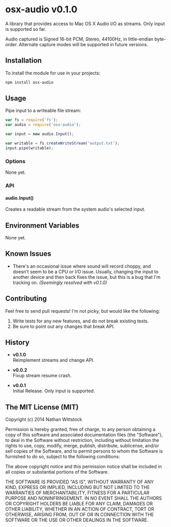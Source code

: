 # osx-audio v0.1.0

A library that provides access to Mac OS X Audio I/O as streams. Only input is supported so far.

Audio captured is Signed 16-bit PCM, Stereo, 44100Hz, in little-endian byte-order. Alternate capture modes will be supported in future versions.

## Installation

To install the module for use in your projects:

```bash
npm install osx-audio
```

## Usage

Pipe input to a writeable file stream:

```js
var fs = require('fs');
var audio = require('osx-audio');

var input = new audio.Input();

var writable = fs.createWriteStream('output.txt');
input.pipe(writable);
```

### Options

None yet.

### API

#### audio.Input()

Creates a readable stream from the system audio's selected input.

## Environment Variables

None yet.

## Known Issues

- There's an occasional issue where sound will record choppy, and doesn't seem to be a CPU or I/O issue. Usually, changing the input to another device and then back fixes the issue, but this is a bug that I'm tracking on. *(Seemingly resolved with v0.1.0)*

## Contributing

Feel free to send pull requests! I'm not picky, but would like the following:

1. Write tests for any new features, and do not break existing tests.
2. Be sure to point out any changes that break API.

## History

- **v0.1.0**  
Reimplement streams and change API.

- **v0.0.2**  
Fixup stream resume crash.

- **v0.0.1**  
Initial Release. Only input is supported.

## The MIT License (MIT)

Copyright (c) 2014 Nathan Wittstock

Permission is hereby granted, free of charge, to any person obtaining a copy of
this software and associated documentation files (the "Software"), to deal in
the Software without restriction, including without limitation the rights to
use, copy, modify, merge, publish, distribute, sublicense, and/or sell copies of
the Software, and to permit persons to whom the Software is furnished to do so,
subject to the following conditions:

The above copyright notice and this permission notice shall be included in all
copies or substantial portions of the Software.

THE SOFTWARE IS PROVIDED "AS IS", WITHOUT WARRANTY OF ANY KIND, EXPRESS OR
IMPLIED, INCLUDING BUT NOT LIMITED TO THE WARRANTIES OF MERCHANTABILITY, FITNESS
FOR A PARTICULAR PURPOSE AND NONINFRINGEMENT. IN NO EVENT SHALL THE AUTHORS OR
COPYRIGHT HOLDERS BE LIABLE FOR ANY CLAIM, DAMAGES OR OTHER LIABILITY, WHETHER
IN AN ACTION OF CONTRACT, TORT OR OTHERWISE, ARISING FROM, OUT OF OR IN
CONNECTION WITH THE SOFTWARE OR THE USE OR OTHER DEALINGS IN THE SOFTWARE.
